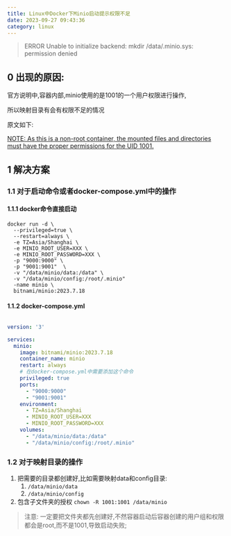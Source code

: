 ```yaml
---
title: Linux中Docker下Minio启动提示权限不足
date: 2023-09-27 09:43:36
category: linux
---
```


> ERROR Unable to initialize backend: mkdir /data/.minio.sys: permission denied

## 0 出现的原因:

官方说明中,容器内部,minio使用的是1001的一个用户权限进行操作,

所以映射目录有会有权限不足的情况

原文如下:

[NOTE: As this is a non-root container, the mounted files and directories must have the proper permissions for the UID 1001.](https://hub.docker.com/r/bitnami/minio)

## 1 解决方案

### 1.1 对于启动命令或者docker-compose.yml中的操作

#### 1.1.1 docker命令直接启动

```shell
docker run -d \
  --privileged=true \
  --restart=always \
  -e TZ=Asia/Shanghai \
  -e MINIO_ROOT_USER=XXX \
  -e MINIO_ROOT_PASSWORD=XXX \
  -p "9000:9000" \
  -p "9001:9001"  \
  -v "/data/minio/data:/data" \
  -v "/data/minio/config:/root/.minio"
  -name minio \
  bitnami/minio:2023.7.18
```

#### 1.1.2 docker-compose.yml

```yaml

version: '3'

services:
  minio:
    image: bitnami/minio:2023.7.18
    container_name: minio
    restart: always
    # 在docker-compose.yml中需要添加这个命令
    privileged: true
    ports:
      - "9000:9000"
      - "9001:9001"
    environment:
      - TZ=Asia/Shanghai
      - MINIO_ROOT_USER=XXX
      - MINIO_ROOT_PASSWORD=XXX
    volumes:
      - "/data/minio/data:/data"
      - "/data/minio/config:/root/.minio"

```

### 1.2 对于映射目录的操作

1. 把需要的目录都创建好,比如需要映射data和config目录:
    1. ```/data/minio/data```
    2. ```/data/minio/config ```
2. 包含子文件夹的授权 ```chown -R 1001:1001 /data/minio```

> 注意: 一定要把文件夹都先创建好,不然容器启动后容器创建的用户组和权限都会是root,而不是1001,导致启动失败;
